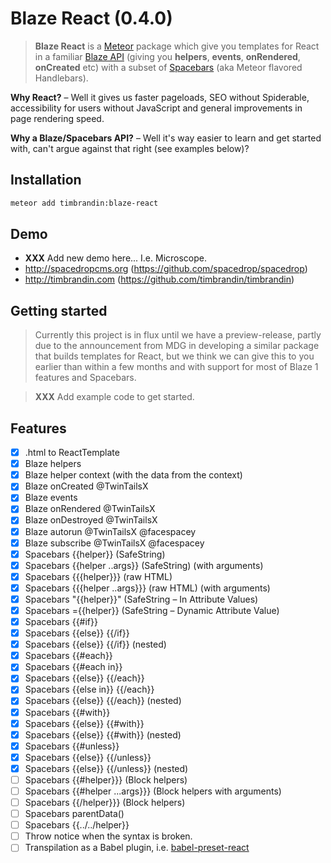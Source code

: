# Blaze React (0.4.0)
> **Blaze React** is a [Meteor](http://meteor.com) package which give you templates for React in a familiar [Blaze API](https://www.meteor.com/blaze) (giving you **helpers**, **events**, **onRendered**, **onCreated** etc) with a subset of [Spacebars](https://github.com/meteor/meteor/blob/devel/packages/spacebars/README.md) (aka Meteor flavored Handlebars).

**Why React?** – Well it gives us faster pageloads, SEO without Spiderable, accessibility for users without JavaScript and general improvements in page rendering speed.

**Why a Blaze/Spacebars API?** – Well it's way easier to learn and get started with, can't argue against that right (see examples below)?


## Installation

```bash
meteor add timbrandin:blaze-react
```

## Demo

* **XXX** Add new demo here... I.e. Microscope.
* http://spacedropcms.org (https://github.com/spacedrop/spacedrop)
* http://timbrandin.com (https://github.com/timbrandin/timbrandin)

## Getting started

> Currently this project is in flux until we have a preview-release, partly due to the announcement from MDG in developing a similar package that builds templates for React, but we think we can give this to you earlier than within a few months and with support for most of Blaze 1 features and Spacebars.

> **XXX** Add example code to get started.

## Features

- [x] .html to ReactTemplate
- [x] Blaze helpers
- [x] Blaze helper context (with the data from the context)
- [x] Blaze onCreated @TwinTailsX
- [x] Blaze events
- [x] Blaze onRendered @TwinTailsX
- [x] Blaze onDestroyed @TwinTailsX
- [x] Blaze autorun @TwinTailsX @facespacey
- [x] Blaze subscribe @TwinTailsX @facespacey
- [x] Spacebars {{helper}} (SafeString)
- [x] Spacebars {{helper ..args}} (SafeString) (with arguments)
- [x] Spacebars {{{helper}}} (raw HTML)
- [x] Spacebars {{{helper ..args}}} (raw HTML) (with arguments)
- [x] Spacebars "{{helper}}" (SafeString – In Attribute Values)
- [x] Spacebars ={{helper}} (SafeString – Dynamic Attribute Value)
- [x] Spacebars {{#if}}
- [x] Spacebars {{else}} {{/if}}
- [x] Spacebars {{else}} {{/if}} (nested)
- [x] Spacebars {{#each}}
- [x] Spacebars {{#each in}}
- [x] Spacebars {{else}} {{/each}}
- [x] Spacebars {{else in}} {{/each}}
- [x] Spacebars {{else}} {{/each}} (nested)
- [x] Spacebars {{#with}}
- [x] Spacebars {{else}} {{#with}}
- [x] Spacebars {{else}} {{#with}} (nested)
- [x] Spacebars {{#unless}}
- [x] Spacebars {{else}} {{/unless}}
- [x] Spacebars {{else}} {{/unless}} (nested)
- [ ] Spacebars {{#helper}}} (Block helpers)
- [ ] Spacebars {{#helper ...args}}} (Block helpers with arguments)
- [ ] Spacebars {{/helper}}} (Block helpers)
- [ ] Spacebars parentData()
- [ ] Spacebars {{../../helper}}
- [ ] Throw notice when the syntax is broken.
- [ ] Transpilation as a Babel plugin, i.e. [babel-preset-react](https://github.com/babel/babel/tree/master/packages/babel-preset-react)
